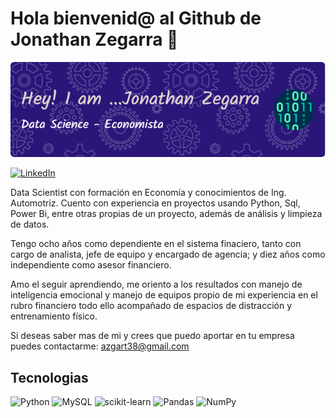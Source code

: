 # Hola bienvenid@ al Github de Jonathan Zegarra 👋

![alt text](github-header-image.png)

[![LinkedIn](https://img.shields.io/badge/linkedin-%230077B5.svg?style=for-the-badge&logo=linkedin&logoColor=white)](https://www.linkedin.com/in/jonathan-zegarra-3b74b4282/)

Data Scientist con formación en Economía y conocimientos de Ing. Automotriz.
Cuento con experiencia en proyectos usando Python, Sql, Power Bi, entre otras propias de un proyecto, además de análisis y limpieza de datos.

Tengo ocho años como dependiente en el sistema finaciero, tanto con cargo de analista, jefe de equipo y encargado de agencia; y diez años como independiente como asesor financiero.

Amo el seguir aprendiendo, me oriento a los resultados con manejo de inteligencia emocional y manejo de equipos propio de mi experiencia en el rubro financiero todo ello acompañado de espacios de distracción y entrenamiento físico.

Si deseas saber mas de mi y crees que puedo aportar en tu empresa puedes contactarme: azgart38@gmail.com

## Tecnologias 

![Python](https://img.shields.io/badge/python-3670A0?style=for-the-badge&logo=python&logoColor=ffdd54)
![MySQL](https://img.shields.io/badge/mysql-4479A1.svg?style=for-the-badge&logo=mysql&logoColor=white)
![scikit-learn](https://img.shields.io/badge/scikit--learn-%23F7931E.svg?style=for-the-badge&logo=scikit-learn&logoColor=white)
![Pandas](https://img.shields.io/badge/pandas-%23150458.svg?style=for-the-badge&logo=pandas&logoColor=white)
![NumPy](https://img.shields.io/badge/numpy-%23013243.svg?style=for-the-badge&logo=numpy&logoColor=white)

<!--
**JAZA15/JAZA15** is a ✨ _special_ ✨ repository because its `README.md` (this file) appears on your GitHub profile.

Here are some ideas to get you started:

- 🔭 I’m currently working on ...
- 🌱 I’m currently learning ...
- 👯 I’m looking to collaborate on ...
- 🤔 I’m looking for help with ...
- 💬 Ask me about ...
- 📫 How to reach me: ...
- 😄 Pronouns: ...
- ⚡ Fun fact: ...
-->
